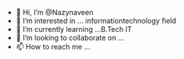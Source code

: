 - 👋 Hi, I’m @Nazynaveen
- 👀 I’m interested in ... informationtechnology field
- 🌱 I’m currently learning ...B.Tech IT
- 💞️ I’m looking to collaborate on ...
- 📫 How to reach me ...

<!---
Nazynaveen/Nazynaveen is a ✨ special ✨ repository because its `README.md` (this file) appears on your GitHub profile.
You can click the Preview link to take a look at your changes.
--->

